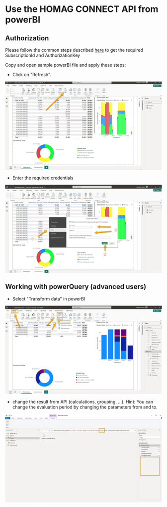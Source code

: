 # Use the HOMAG CONNECT API from powerBI

## Authorization

Please follow the common steps described [here](./../Authorization/README.md) to get the required SubscriptionId and AuthorizationKey

Copy and open sample powerBI file and apply these steps:

- Click on "Refresh".

![alt text](DataSourcepower_02.jpg)

- Enter the required credentials

![alt text](DataSourcepower_01.jpg)

## Working with powerQuery (advanced users)

- Select "Transform data" in powerBI

![alt text](powerQuery_01.jpg)

- change the result from API (calculations, grouping, ...). Hint: You can change the evaluation period by changing the parameters from and to.

![alt text](powerQuery_02.jpg)